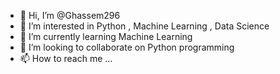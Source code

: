 - 👋 Hi, I’m @Ghassem296
- 👀 I’m interested in Python , Machine Learning , Data Science
- 🌱 I’m currently learning Machine Learning
- 💞️ I’m looking to collaborate on Python programming
- 📫 How to reach me ...

<!---
Ghassem296/Ghassem296 is a ✨ special ✨ repository because its `README.md` (this file) appears on your GitHub profile.
You can click the Preview link to take a look at your changes.
--->
